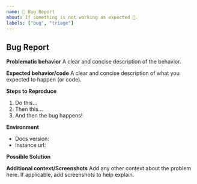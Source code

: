 ```yaml
---
name: 🐛 Bug Report
about: If something is not working as expected 🤔.
labels: ["bug", "triage"]
---
```


## Bug Report

**Problematic behavior**
A clear and concise description of the behavior.

**Expected behavior/code**
A clear and concise description of what you expected to happen (or code).

**Steps to Reproduce**
1. Do this...
2. Then this...
3. And then the bug happens!

**Environment**
- Docs version:
- Instance url:

**Possible Solution**
<!--- Only if you have suggestions on a fix for the bug -->

**Additional context/Screenshots**
Add any other context about the problem here. If applicable, add screenshots to help explain.
